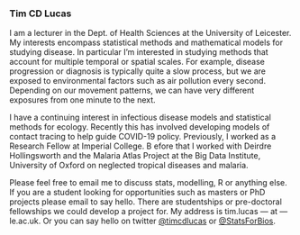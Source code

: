 ### Tim CD Lucas

I am a lecturer in the Dept. of Health Sciences at the University of Leicester. 
My interests encompass statistical methods and mathematical models for studying disease. 
In particular I’m interested in studying methods that account for multiple temporal or spatial scales. 
For example, disease progression or diagnosis is typically quite a slow process, but we are exposed to environmental factors such as air pollution every second. Depending on our movement patterns, we can have very different exposures from one minute to the next.

I have a continuing interest in infectious disease models and statistical methods for ecology. 
Recently this has involved developing models of contact tracing to help guide COVID-19 policy. 
Previously, I worked as a Research Fellow at Imperial College. B
efore that I worked with Deirdre Hollingsworth and the Malaria Atlas Project at the Big Data Institute, University of Oxford on neglected tropical diseases and malaria.

Please feel free to email me to discuss stats, modelling, R or anything else. 
If you are a student looking for opportunities such as masters or PhD projects please email to say hello. 
There are studentships or pre-doctoral fellowships we could develop a project for. 
My address is tim.lucas — at — le.ac.uk. 
Or you can say hello on twitter [@timcdlucas](www.twitter.com/timcdlucas) or [@StatsForBios](www.twitter.com/statsforbios).





<!--
**timcdlucas/timcdlucas** is a ✨ _special_ ✨ repository because its `README.md` (this file) appears on your GitHub profile.

Here are some ideas to get you started:

- 🔭 I’m currently working on ...
- 🌱 I’m currently learning ...
- 👯 I’m looking to collaborate on ...
- 🤔 I’m looking for help with ...
- 💬 Ask me about ...
- 📫 How to reach me: ...
- 😄 Pronouns: ...
- ⚡ Fun fact: ...
-->
